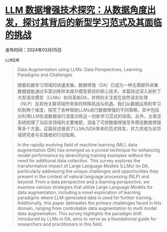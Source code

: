 # [LLM 数据增强技术探究：从数据角度出发，探讨其背后的新型学习范式及其面临的挑战](https://arxiv.org/abs/2403.02990)

发布时间：2024年03月05日

`LLM应用`

> Data Augmentation using LLMs: Data Perspectives, Learning Paradigms and Challenges

> 随着机器学习领域的快速发展，数据增强（DA）已成为一种无需额外采集数据就能通过丰富训练样本提升模型表现的核心技术。本篇综述深入剖析了大型语言模型（LLMs）如何革新DA，并特别关注其在自然语言处理（NLP）及其他关联领域所带来的特殊挑战与机遇。我们从数据运用和学习机制两个维度，探究了各种借助LLMs进行数据增强的不同策略，其中包括对利用LLM生成数据进行深度训练这一创新学习范式的探索。此外，文章还系统梳理了当前该领域的主要难题，涵盖了可控数据增强至多模态数据增强等多个方面。这篇综述强调了LLMs为DA带来的范式转变，并力求成为该领域研究者与实践者的行动指南。

> In the rapidly evolving field of machine learning (ML), data augmentation (DA) has emerged as a pivotal technique for enhancing model performance by diversifying training examples without the need for additional data collection. This survey explores the transformative impact of Large Language Models (LLMs) on DA, particularly addressing the unique challenges and opportunities they present in the context of natural language processing (NLP) and beyond. From a data perspective and a learning perspective, we examine various strategies that utilize Large Language Models for data augmentation, including a novel exploration of learning paradigms where LLM-generated data is used for further training. Additionally, this paper delineates the primary challenges faced in this domain, ranging from controllable data augmentation to multi modal data augmentation. This survey highlights the paradigm shift introduced by LLMs in DA, aims to serve as a foundational guide for researchers and practitioners in this field.